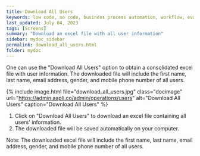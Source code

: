 ```yaml
---
title: Download All Users
keywords: low code, no code, business process automation, workflow, evaluation matrixs
last_updated: July 04, 2023
tags: [Screens]
summary: "Download an excel file with all user information" 
sidebar: mydoc_sidebar
permalink: download_all_users.html
folder: mydoc
---
```


One can use the "Download All Users" option to obtain a consolidated excel file with user information. The downloaded file will include the first name, last name, email address, gender, and mobile phone number of all users.

{% include image.html file="download_all_users.jpg" class="docimage" url="https://admin.aapli.co/admin/operations/users" alt="Download All Users" caption="Download All Users" %}

1.	Click on "Download All Users" to download an excel file containing all users' information.
2.	The downloaded file will be saved automatically on your computer.

Note: The downloaded excel file will include the first name, last name, email address, gender, and mobile phone number of all users.
